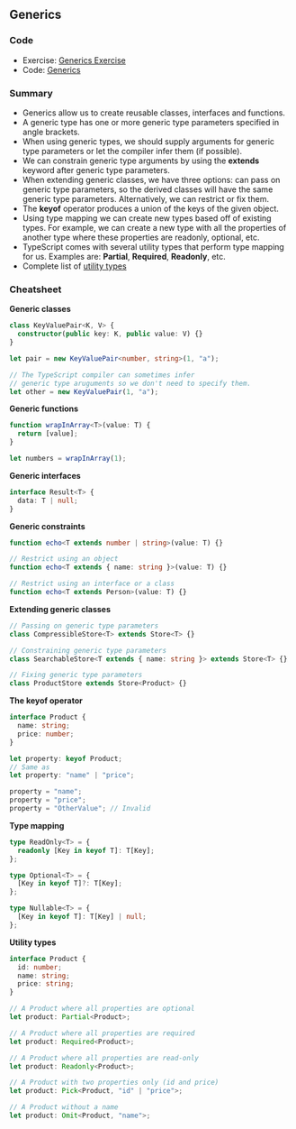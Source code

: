 ## Generics

### Code

- Exercise: [Generics Exercise](./exercise.ts)
- Code: [Generics](./generic.ts)

### Summary

- Generics allow us to create reusable classes, interfaces and functions.
- A generic type has one or more generic type parameters specified in angle brackets.
- When using generic types, we should supply arguments for generic type parameters or let the compiler infer them (if possible).
- We can constrain generic type arguments by using the **extends** keyword after generic type parameters.
- When extending generic classes, we have three options: can pass on generic type parameters, so the derived classes will have the same generic type parameters. Alternatively, we can restrict or fix them.
- The **keyof** operator produces a union of the keys of the given object.
- Using type mapping we can create new types based off of existing types. For example, we can create a new type with all the properties of another type where these properties are readonly, optional, etc.
- TypeScript comes with several utility types that perform type mapping for us. Examples are: **Partial<T>**, **Required<T>**, **Readonly<T>**, etc.
- Complete list of [utility types](https://www.typescriptlang.org/docs/handbook/utility-types.html)

### Cheatsheet

**Generic classes**

```typescript
class KeyValuePair<K, V> {
  constructor(public key: K, public value: V) {}
}

let pair = new KeyValuePair<number, string>(1, "a");

// The TypeScript compiler can sometimes infer
// generic type aruguments so we don't need to specify them.
let other = new KeyValuePair(1, "a");
```

**Generic functions**

```typescript
function wrapInArray<T>(value: T) {
  return [value];
}

let numbers = wrapInArray(1);
```

**Generic interfaces**

```typescript
interface Result<T> {
  data: T | null;
}
```

**Generic constraints**

```typescript
function echo<T extends number | string>(value: T) {}

// Restrict using an object
function echo<T extends { name: string }>(value: T) {}

// Restrict using an interface or a class
function echo<T extends Person>(value: T) {}
```

**Extending generic classes**

```typescript
// Passing on generic type parameters
class CompressibleStore<T> extends Store<T> {}

// Constraining generic type parameters
class SearchableStore<T extends { name: string }> extends Store<T> {}

// Fixing generic type parameters
class ProductStore extends Store<Product> {}
```

**The keyof operator**

```typescript
interface Product {
  name: string;
  price: number;
}

let property: keyof Product;
// Same as
let property: "name" | "price";

property = "name";
property = "price";
property = "OtherValue"; // Invalid
```

**Type mapping**

```typescript
type ReadOnly<T> = {
  readonly [Key in keyof T]: T[Key];
};

type Optional<T> = {
  [Key in keyof T]?: T[Key];
};

type Nullable<T> = {
  [Key in keyof T]: T[Key] | null;
};
```

**Utility types**

```typescript
interface Product {
  id: number;
  name: string;
  price: string;
}

// A Product where all properties are optional
let product: Partial<Product>;

// A Product where all properties are required
let product: Required<Product>;

// A Product where all properties are read-only
let product: Readonly<Product>;

// A Product with two properties only (id and price)
let product: Pick<Product, "id" | "price">;

// A Product without a name
let product: Omit<Product, "name">;
```
